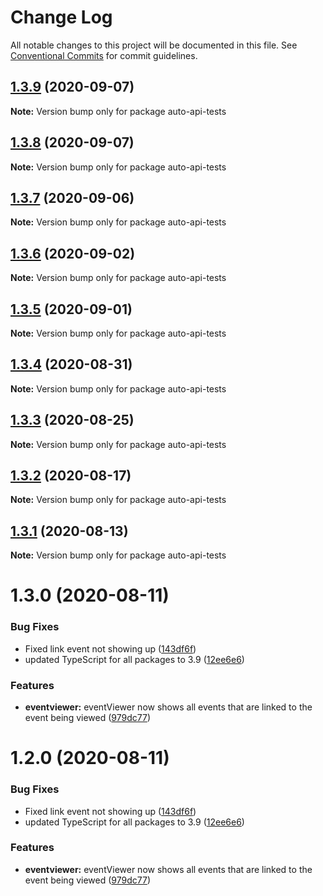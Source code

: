 # Change Log

All notable changes to this project will be documented in this file.
See [Conventional Commits](https://conventionalcommits.org) for commit guidelines.

## [1.3.9](http://github.com//cap-md089/evmplus-v6/compare/auto-api-tests@1.3.2...auto-api-tests@1.3.9) (2020-09-07)

**Note:** Version bump only for package auto-api-tests

## [1.3.8](http://github.com//cap-md089/evmplus-v6/compare/auto-api-tests@1.3.2...auto-api-tests@1.3.8) (2020-09-07)

**Note:** Version bump only for package auto-api-tests

## [1.3.7](http://github.com//cap-md089/evmplus-v6/compare/auto-api-tests@1.3.2...auto-api-tests@1.3.7) (2020-09-06)

**Note:** Version bump only for package auto-api-tests

## [1.3.6](http://github.com//cap-md089/evmplus-v6/compare/auto-api-tests@1.3.2...auto-api-tests@1.3.6) (2020-09-02)

**Note:** Version bump only for package auto-api-tests

## [1.3.5](http://github.com//cap-md089/evmplus-v6/compare/auto-api-tests@1.3.2...auto-api-tests@1.3.5) (2020-09-01)

**Note:** Version bump only for package auto-api-tests

## [1.3.4](http://github.com//cap-md089/evmplus-v6/compare/auto-api-tests@1.3.2...auto-api-tests@1.3.4) (2020-08-31)

**Note:** Version bump only for package auto-api-tests

## [1.3.3](http://github.com//cap-md089/evmplus-v6/compare/auto-api-tests@1.3.2...auto-api-tests@1.3.3) (2020-08-25)

**Note:** Version bump only for package auto-api-tests

## [1.3.2](http://github.com//cap-md089/evmplus-v6/compare/auto-api-tests@1.3.0...auto-api-tests@1.3.2) (2020-08-17)

**Note:** Version bump only for package auto-api-tests

## [1.3.1](http://github.com//cap-md089/evmplus-v6/compare/auto-api-tests@1.3.0...auto-api-tests@1.3.1) (2020-08-13)

**Note:** Version bump only for package auto-api-tests

# 1.3.0 (2020-08-11)

### Bug Fixes

-   Fixed link event not showing up ([143df6f](http://github.com//cap-md089/evmplus-v6/commit/143df6f6daaf7975fff3e58c68c888a226d8b31a))
-   updated TypeScript for all packages to 3.9 ([12ee6e6](http://github.com//cap-md089/evmplus-v6/commit/12ee6e67d9669d73d849791cf22637357dd4ae30))

### Features

-   **eventviewer:** eventViewer now shows all events that are linked to the event being viewed ([979dc77](http://github.com//cap-md089/evmplus-v6/commit/979dc771ed2b4ce4c652536ea589c0c1de64d3ac))

# 1.2.0 (2020-08-11)

### Bug Fixes

-   Fixed link event not showing up ([143df6f](http://github.com//cap-md089/evmplus-v6/commit/143df6f6daaf7975fff3e58c68c888a226d8b31a))
-   updated TypeScript for all packages to 3.9 ([12ee6e6](http://github.com//cap-md089/evmplus-v6/commit/12ee6e67d9669d73d849791cf22637357dd4ae30))

### Features

-   **eventviewer:** eventViewer now shows all events that are linked to the event being viewed ([979dc77](http://github.com//cap-md089/evmplus-v6/commit/979dc771ed2b4ce4c652536ea589c0c1de64d3ac))
